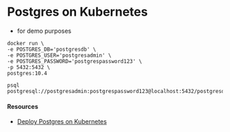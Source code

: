 # Postgres on Kubernetes

- for demo purposes
```
docker run \
-e POSTGRES_DB='postgresdb' \
-e POSTGRES_USER='postgresadmin' \
-e POSTGRES_PASSWORD='postgrespassword123' \
-p 5432:5432 \
postgres:10.4 
```
```
psql postgresql://postgresadmin:postgrespassword123@localhost:5432/postgresdb
```

#### Resources
- [Deploy Postgres on Kubernetes](https://severalnines.com/blog/using-kubernetes-deploy-postgresql)